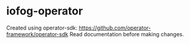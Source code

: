 # iofog-operator
Created using operator-sdk: https://github.com/operator-framework/operator-sdk
Read documentation before making changes.
